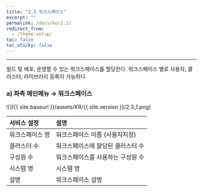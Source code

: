 ```yaml
---
title: "2.3 워크스페이스"
excerpt: ""
permalink: /docs/ko/2.3/
redirect_from:
  - /theme-setup/
toc: false
toc_sticky: false
---
```


---
빌드 및 배포, 운영할 수 있는 워크스페이스를 할당한다. 워크스페이스 별로 사용자, 클러스터, 라이브러리 등록이 가능하다.

### a\) 좌측 메인메뉴 → 워크스페이스

![]({{ site.baseurl }}/assets/KR/{{ site.version }}/2.3_1.png)

| **서비스 설정** | **설명**              |
| :--------- | :------------------ |
| 워크스페이스 명   | 워크스페이스 이름 \(사용자지정\) |
| 클러스터 수     | 워크스페이스에 할당된 클러스터 수  |
| 구성원 수      | 워크스페이스를 사용하는 구성원 수  |
| 시스템 명      | 시스템 명               |
| 설명         | 워크스페이스 설명           |
